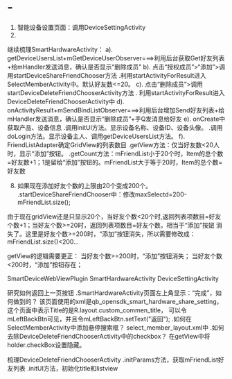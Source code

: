 # -
1. 智能设备设置页面：调用DeviceSettingActivity
2. 
继续梳理SmartHardwareActivity：
a). getDeviceUsersList+mGetDeviceUserObserver===>利用后台获取Get好友列表+给mHandler发送消息，确认是否显示“删除成员”
b). 点击“授权成员”>“添加”>调用startDeviceShareFriendChooser方法
    .利用startActivityForResult进入SelectMemberActivity中。默认好友数<=20。
c). 点击“删除成员”>调用startDeviceDeleteFriendChooserActivity方法
    . 利用startActivityForResult进入DeviceDeleteFriendChooserActivity中
d). onActivityResult+mSendBindListObserver===>利用后台增加Send好友列表+给mHandler发送消息，确认是否显示“删除成员”+手Q发消息给好友
e). onCreate中获取产品、设备信息
    .调用initUI方法。显示设备名称、设备ID、设备头像。
    .调用doLogin方法。显示设备主人、调用getDeviceUsersList方法。
f). FriendListAdapter确定GridView的列表数目
    .getView方法：仅当好友数<20人时，显示“添加”按钮。
    .getCount方法：mFriendList小于20个时，Item的总个数=好友数+1；1是留给“添加”按钮的。mFriendList大于等于20时，Item的总个数=好友数


8. 如果现在添加好友个数的上限由20个变成200个。
   .startDeviceShareFriendChooser中：修改maxSelectd=200-mFriendList.size();

由于现在gridView还是只显示20个，当好友个数<20个时,返回列表项数目=好友个数+1；当好友个数>=20时，返回列表项数目=好友个数。相当于“添加”按妞
消失了。这里是好友个数>=200时，“添加”按钮消失，所以需要修改成：
mFriendList.size()<200...

getView的逻辑需要更正：
当好友个数>=200时，“添加”按钮消失；
当好友个数<200时，“添加”按钮存在；

SmartDeviceWebViewPlugin
SmartHardwareActivity
DeviceSettingActivity

研究如何返回上一页按钮
  .SmartHardwareActivity页面左上角显示：“完成”，如何做到的？
该页面使用的xml是qb_opensdk_smart_hardware_share_setting，这个页面中表示Title的是R.layout.custom_commen_title，
可以令mLeftBackBtn可见，并且令mLeftBackBtn.setText("返回");
  .如何在SelectMemberActivity中添加悬停搜索框？
select_member_layout.xml中
  .如何去除DeviceDeleteFriendChooserActivity中的checkbox？
在getView中将holder.checkBox设置隐藏。



梳理DeviceDeleteFriendChooserActivity
  .initParams方法，获取mFriendList好友列表
  .initUI方法，初始化title和listview


